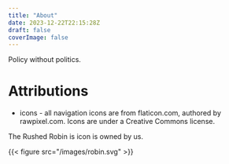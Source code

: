 ```yaml
---
title: "About"
date: 2023-12-22T22:15:28Z
draft: false
coverImage: false
---
```


Policy without politics.

# Attributions

- icons - all navigation icons are from flaticon.com, authored by rawpixel.com. Icons are under a Creative Commons license.

The Rushed Robin is icon is owned by us.

{{< figure src="/images/robin.svg" >}}
